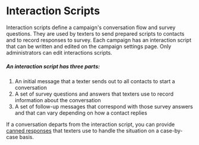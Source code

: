 # Interaction Scripts

Interaction scripts define a campaign's conversation flow and
survey questions. They are used by texters to send prepared
scripts to contacts and to record responses to survey. Each
campaign has an interaction script that can be written and
edited on the campaign settings page. Only administrators can
edit interactions scripts.

##### *An interaction script has three parts:*

1. An initial message that a texter sends out to all contacts
   to start a conversation
2. A set of survey questions and answers that texters use to
   record information about the conversation
3. A set of follow-up messages that correspond with those
   survey answers and that can vary depending on how a contact
   replies

If a conversation departs from the interaction script, you can
provide [canned responses](https://docs.spokerewired.com/article/47-canned-responses) that texters use to handle the situation on a case-by-case basis.

 